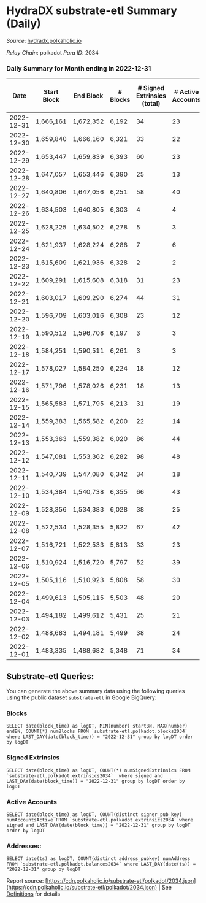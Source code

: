 # HydraDX substrate-etl Summary (Daily)

_Source_: [hydradx.polkaholic.io](https://hydradx.polkaholic.io)

*Relay Chain*: polkadot
*Para ID*: 2034



### Daily Summary for Month ending in 2022-12-31


| Date | Start Block | End Block | # Blocks | # Signed Extrinsics (total) | # Active Accounts | # Passive | # New | # Addresses with Balances | # Events | # Transfers | # XCM Transfers In | # XCM Transfers Out |
| ---- | ----------- | --------- | -------- | --------------------------- | ----------------- | --------- | ----- | ------------------------- | -------- | ----------- | ------------------ | ------------------- |
| 2022-12-31 | 1,666,161 | 1,672,352 | 6,192  | 34 | 23 |  |  | 22,542 | 19,202 | 21  | 7 ($1.69) |   |
| 2022-12-30 | 1,659,840 | 1,666,160 | 6,321  | 33 | 22 |  |  | 22,537 | 19,549 | 14  |   |   |
| 2022-12-29 | 1,653,447 | 1,659,839 | 6,393  | 60 | 23 |  |  | 22,535 | 19,988 | 42  |   |   |
| 2022-12-28 | 1,647,057 | 1,653,446 | 6,390  | 25 | 13 |  |  | 22,533 | 19,688 | 11  |   |   |
| 2022-12-27 | 1,640,806 | 1,647,056 | 6,251  | 58 | 40 |  |  | 22,526 | 19,483 | 40  |   |   |
| 2022-12-26 | 1,634,503 | 1,640,805 | 6,303  | 4 | 4 |  |  | 22,521 | 19,259 | 1  |   |   |
| 2022-12-25 | 1,628,225 | 1,634,502 | 6,278  | 5 | 3 |  |  |  | 19,258 | 5  |   |   |
| 2022-12-24 | 1,621,937 | 1,628,224 | 6,288  | 7 | 6 |  |  |  | 19,245 | 2  |   |   |
| 2022-12-23 | 1,615,609 | 1,621,936 | 6,328  | 2 | 2 |  |  |  | 19,321 |   |   |   |
| 2022-12-22 | 1,609,291 | 1,615,608 | 6,318  | 31 | 23 |  |  |  | 19,517 | 8  | 3  |   |
| 2022-12-21 | 1,603,017 | 1,609,290 | 6,274  | 44 | 31 |  |  |  | 19,553 | 5  |   |   |
| 2022-12-20 | 1,596,709 | 1,603,016 | 6,308  | 23 | 12 |  |  |  | 19,424 | 3  |   |   |
| 2022-12-19 | 1,590,512 | 1,596,708 | 6,197  | 3 | 3 |  |  |  | 18,936 | 1  |   |   |
| 2022-12-18 | 1,584,251 | 1,590,511 | 6,261  | 3 | 3 |  |  |  | 19,123 | 1  |   |   |
| 2022-12-17 | 1,578,027 | 1,584,250 | 6,224  | 18 | 12 |  |  | 22,512 | 19,130 | 6  |   |   |
| 2022-12-16 | 1,571,796 | 1,578,026 | 6,231  | 18 | 13 |  |  | 22,510 | 19,219 | 5  |   |   |
| 2022-12-15 | 1,565,583 | 1,571,795 | 6,213  | 31 | 19 |  |  | 22,507 | 19,207 | 22  |   |   |
| 2022-12-14 | 1,559,383 | 1,565,582 | 6,200  | 22 | 14 |  |  | 22,501 | 19,092 | 15  |   |   |
| 2022-12-13 | 1,553,363 | 1,559,382 | 6,020  | 86 | 44 |  |  | 22,495 | 19,062 | 27  | 1  |   |
| 2022-12-12 | 1,547,081 | 1,553,362 | 6,282  | 98 | 48 |  |  | 22,488 | 19,897 | 7  | 2  |   |
| 2022-12-11 | 1,540,739 | 1,547,080 | 6,342  | 34 | 18 |  |  |  | 19,626 | 15  |   |   |
| 2022-12-10 | 1,534,384 | 1,540,738 | 6,355  | 66 | 43 |  |  |  | 19,845 | 18  |   |   |
| 2022-12-09 | 1,528,356 | 1,534,383 | 6,028  | 38 | 25 |  |  |  | 18,668 | 5  |   |   |
| 2022-12-08 | 1,522,534 | 1,528,355 | 5,822  | 67 | 42 |  |  | 22,480 | 18,269 | 22  |   |   |
| 2022-12-07 | 1,516,721 | 1,522,533 | 5,813  | 33 | 23 |  |  | 22,475 | 18,002 | 13  |   |   |
| 2022-12-06 | 1,510,924 | 1,516,720 | 5,797  | 52 | 39 |  |  | 22,470 | 18,005 | 13  |   |   |
| 2022-12-05 | 1,505,116 | 1,510,923 | 5,808  | 58 | 30 |  |  | 22,467 | 18,290 | 51  |   |   |
| 2022-12-04 | 1,499,613 | 1,505,115 | 5,503  | 48 | 20 |  |  | 22,445 | 17,174 | 34  |   |   |
| 2022-12-03 | 1,494,182 | 1,499,612 | 5,431  | 25 | 21 |  |  | 22,435 | 16,712 | 14  |   |   |
| 2022-12-02 | 1,488,683 | 1,494,181 | 5,499  | 38 | 24 |  |  | 22,435 | 17,104 | 19  |   |   |
| 2022-12-01 | 1,483,335 | 1,488,682 | 5,348  | 71 | 34 |  |  | 22,428 | 16,825 | 35  |   |   |

## Substrate-etl Queries:
You can generate the above summary data using the following queries using the public dataset `substrate-etl` in Google BigQuery:


### Blocks
```
SELECT date(block_time) as logDT, MIN(number) startBN, MAX(number) endBN, COUNT(*) numBlocks FROM `substrate-etl.polkadot.blocks2034`  where LAST_DAY(date(block_time)) = "2022-12-31" group by logDT order by logDT
```


### Signed Extrinsics
```
SELECT date(block_time) as logDT, COUNT(*) numSignedExtrinsics FROM `substrate-etl.polkadot.extrinsics2034`  where signed and LAST_DAY(date(block_time)) = "2022-12-31" group by logDT order by logDT
```


### Active Accounts
```
SELECT date(block_time) as logDT, COUNT(distinct signer_pub_key) numAccountsActive FROM `substrate-etl.polkadot.extrinsics2034` where signed and LAST_DAY(date(block_time)) = "2022-12-31" group by logDT order by logDT
```


### Addresses:
```
SELECT date(ts) as logDT, COUNT(distinct address_pubkey) numAddress FROM `substrate-etl.polkadot.balances2034` where LAST_DAY(date(ts)) = "2022-12-31" group by logDT
```



Report source: [https://cdn.polkaholic.io/substrate-etl/polkadot/2034.json](https://cdn.polkaholic.io/substrate-etl/polkadot/2034.json) | See [Definitions](/DEFINITIONS.md) for details

